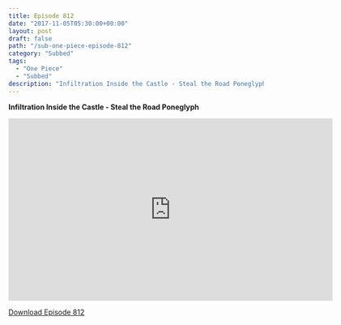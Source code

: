 ```yaml
---
title: Episode 812
date: "2017-11-05T05:30:00+00:00"
layout: post
draft: false
path: "/sub-one-piece-episode-812"
category: "Subbed"
tags:
  - "One Piece"
  - "Subbed"
description: "Infiltration Inside the Castle - Steal the Road Poneglyph"
---
```


**Infiltration Inside the Castle - Steal the Road Poneglyph**

<iframe width="640" height="360" src="https://www.rapidvideo.com/e/G6FRPH3OPI" frameborder="0" marginwidth=0 marginheight=0 scrolling=no allowfullscreen></iframe>

<a href="http://ouo.io/qs/eCodkFEQ?s=https://rapidvid.to/d/https://www.rapidvideo.com/e/G6FRPH3OPI">Download Episode 812</a>
